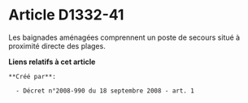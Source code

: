 # Article D1332-41

Les baignades aménagées comprennent un poste de secours situé à proximité directe des plages.

**Liens relatifs à cet article**

	**Créé par**:

	  - Décret n°2008-990 du 18 septembre 2008 - art. 1
